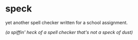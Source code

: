 # speck
yet another spell checker written for a school assignment.

*(a spiffin' heck of a spell checker that's not a speck of dust)*